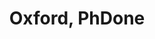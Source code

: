 ---
title: Oxford, PhDone
img: /assets/University of Oxford, Oxford, United Kingdom.jpg
priority: '40'
path: /Oxford
---
